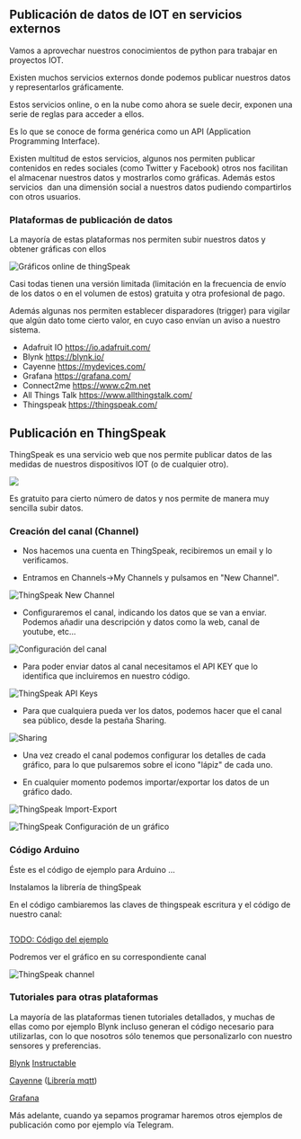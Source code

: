 ## Publicación de datos de IOT en servicios externos

Vamos a aprovechar nuestros conocimientos de python para trabajar en proyectos IOT.

Existen muchos servicios externos donde podemos publicar nuestros datos y representarlos gráficamente.

Estos servicios online, o en la nube como ahora se suele decir, exponen una serie de reglas para acceder a ellos.

Es lo que se conoce de forma genérica como un API (Application Programming Interface). 

Existen multitud de estos servicios, algunos nos permiten publicar contenidos en redes sociales (como Twitter y Facebook) otros nos facilitan el almacenar nuestros datos y mostrarlos como gráficas. Además estos servicios  dan una dimensión social a nuestros datos pudiendo compartirlos con otros usuarios.


### Plataformas de publicación de datos

La mayoría de estas plataformas nos permiten subir nuestros datos y obtener gráficas con ellos

![Gráficos online de thingSpeak](./images/TS_ML_Cropped_Visulaization_11001.png)

Casi todas tienen una versión limitada (limitación en la frecuencia de envío de los datos o en el volumen de estos) gratuita y otra profesional de pago.

Además algunas nos permiten establecer disparadores (trigger) para vigilar que algún dato tome cierto valor, en cuyo caso envían un aviso a nuestro sistema.

* Adafruit IO https://io.adafruit.com/
* Blynk  https://blynk.io/
* Cayenne https://mydevices.com/ 
* Grafana https://grafana.com/
* Connect2me https://www.c2m.net
* All Things Talk https://www.allthingstalk.com/
* Thingspeak https://thingspeak.com/


## Publicación en ThingSpeak

ThingSpeak es una servicio web que nos permite publicar datos de las medidas de nuestros dispositivos IOT (o de cualquier otro).

![](./images/ThingSpeak1.png)

Es gratuito para cierto número de datos y nos permite de manera muy sencilla subir datos.

### Creación del canal (Channel)

* Nos hacemos una cuenta en ThingSpeak, recibiremos un email y lo verificamos.

* Entramos en Channels->My Channels y pulsamos en "New Channel".

![ThingSpeak New Channel](./images/ThingSpeakNewChannel.png)

* Configuraremos el canal, indicando los datos que se van a enviar. Podemos añadir una descripción y datos como la web, canal de youtube, etc...

![Configuración del canal](./images/ThingSpeakConfiguracionCanal.png)

* Para poder enviar datos al canal necesitamos el API KEY que lo identifica que incluiremos en nuestro código.

![ThingSpeak API Keys](./images/ThingSpeakAPIKeys.png)

* Para que cualquiera pueda ver los datos, podemos hacer que el canal sea público, desde la pestaña Sharing.

![Sharing](./images/ThingSpeakCanalPublico.png)

* Una vez creado el canal podemos configurar los detalles de cada gráfico, para lo que pulsaremos sobre el icono "lápiz" de cada uno.

* En cualquier momento podemos importar/exportar los datos de un gráfico dado.

![ThingSpeak Import-Export](./images/ThingSpeakImport-Export.png)

![ThingSpeak Configuración de un gráfico](./images/ThingSpeakConfiguracionGrafico.png)

### Código Arduino 

Éste es el código de ejemplo para Arduino ...

Instalamos la librería de thingSpeak


En el código cambiaremos las claves de thingspeak escritura y el código de nuestro canal:


```C++

```

[TODO: Código del ejemplo]()


Podremos ver el gráfico en su correspondiente canal

![ThingSpeak channel](./images/Check-ThingSpeak-site-for-Data-Logging.png)


### Tutoriales para otras plataformas

La mayoría de las plataformas tienen tutoriales detallados, y muchas de ellas como por ejemplo Blynk incluso generan el código necesario para utilizarlas, con lo que nosotros sólo tenemos que personalizarlo con nuestro sensores y preferencias.

[Blynk](https://blynk.io/en/getting-started) [Instructable](https://www.instructables.com/id/Blynk-JavaScript-in-20-minutes-Raspberry-Pi-Edison/)

[Cayenne](https://www.instructables.com/id/Platform-IoT-Cayenne-Mydevices-ESP8266-12E-NodeMCU/) ([Librería mqtt](https://github.com/myDevicesIoT/Cayenne-MQTT-ESP))

[Grafana](https://www.spainlabs.com/foros/tema-SpainLabsIoT2018-Grafana-Dashboard-Open-Source)

Más adelante, cuando ya sepamos programar haremos otros ejemplos de publicación como por ejemplo vía Telegram.

